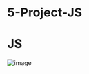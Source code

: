 # 5-Project-JS
# JS
![image](https://user-images.githubusercontent.com/103760832/179007879-13271c07-e6a7-41d6-ba54-90ff15cfc7ba.png)
